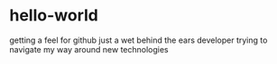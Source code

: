 # hello-world
getting a feel for github
just a wet behind the ears developer
trying to navigate my way around new technologies

